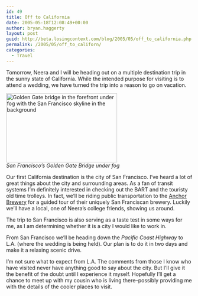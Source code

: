 ```yaml
---
id: 49
title: Off to California
date: 2005-05-18T12:08:49+00:00
author: bryan.haggerty
layout: post
guid: http://beta.losingcontext.com/blog/2005/05/off_to_california.php
permalink: /2005/05/off_to_californ/
categories:
  - Travel
---
```

Tomorrow, Neera and I will be heading out on a multiple destination trip in the sunny state of California. While the intended purpose for visiting is to attend a wedding, we have turned the trip into a reason to go on vacation.

<p class="figure-right">
  <a href="http://www.trekearth.com/gallery/North_America/United_States/photo88167.htm"><img src="/blog/images/sf-gg-bridge.jpg" alt="Golden Gate bridge in the forefront under fog with the San Francisco skyline in the background" height="187" width="300" /></a><br /> <em>San Francisco&#8217;s Golden Gate Bridge under fog</em>
</p>

Our first California destination is the city of San Francisco. I&#8217;ve heard a lot of great things about the city and surrounding areas. As a fan of transit systems I&#8217;m definitely interested in checking out the BART and the touristy old time trolleys. In fact, we&#8217;ll be riding public transportation to the [Anchor Brewery](http://www.anchorbrewing.com/) for a guided tour of their uniquely San Franciscan brewery. Luckily we&#8217;ll have a local, one of Neera&#8217;s college friends, showing us around.

The trip to San Francisco is also serving as a taste test in some ways for me, as I am determining whether it is a city I would like to work in.

From San Francisco we&#8217;ll be heading down the _Pacific Coast Highway_ to L.A. (where the wedding is being held). Our plan is to do it in two days and make it a relaxing scenic drive.

I&#8217;m not sure what to expect from L.A. The comments from those I know who have visited never have anything good to say about the city. But I&#8217;ll give it the benefit of the doubt until I experience it myself. Hopefully I&#8217;ll get a chance to meet up with my cousin who is living there&#8211;possibly providing me with the details of the cooler places to visit.